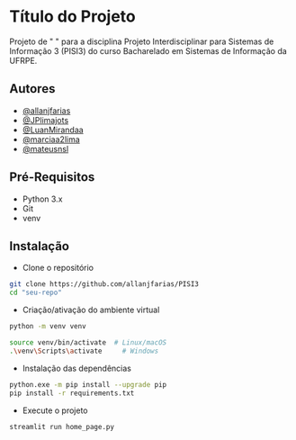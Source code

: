 # Título do Projeto

Projeto de " " para a disciplina Projeto Interdisciplinar para Sistemas de Informação 3 (PISI3) do curso Bacharelado em Sistemas de Informação da UFRPE.

## Autores

- [@allanjfarias](https://github.com/allanjfarias)
- [@JPlimajots](https://github.com/JPlimajots)
- [@LuanMirandaa](https://github.com/LuanMirandaa)
- [@marciaa2lima](https://github.com/marciaa2lima)
- [@mateusnsl](https://github.com/mateusnsl)

## Pré-Requisitos

- Python 3.x
- Git
- venv

## Instalação

- Clone o repositório

```bash
git clone https://github.com/allanjfarias/PISI3
cd "seu-repo"
```

- Criação/ativação do ambiente virtual

```bash
python -m venv venv

source venv/bin/activate  # Linux/macOS
.\venv\Scripts\activate     # Windows
```

- Instalação das dependências

```bash
python.exe -m pip install --upgrade pip
pip install -r requirements.txt
```

- Execute o projeto

```bash
streamlit run home_page.py
```
